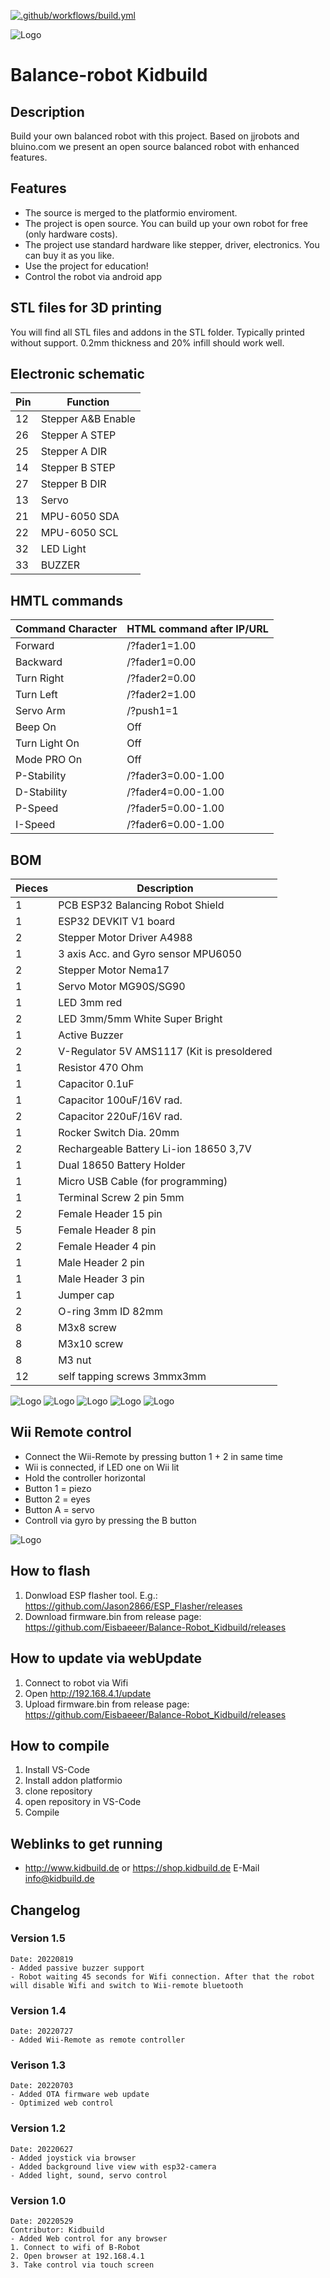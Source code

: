 [![.github/workflows/build.yml](https://github.com/Eisbaeeer/Balance-Robot_Kidbuild/actions/workflows/build.yml/badge.svg)](https://github.com/Eisbaeeer/Balance-Robot_Kidbuild/actions/workflows/build.yml)

![Logo](pics/robot.jpg)
# Balance-robot Kidbuild 

## Description
Build your own balanced robot with this project. Based on jjrobots and bluino.com we present an 
open source balanced robot with enhanced features.

## Features
- The source is merged to the platformio enviroment.
- The project is open source. You can build up your own robot for free (only hardware costs).
- The project use standard hardware like stepper, driver, electronics. You can buy it as you like.
- Use the project for education!
- Control the robot via android app

## STL files for 3D printing
You will find all STL files and addons in the STL folder. Typically printed without support.
0.2mm thickness and 20% infill should work well.

## Electronic schematic

| Pin   | Function              |
|-------|-----------------------|
| 12    | Stepper A&B Enable    |      
| 26    | Stepper A STEP        |
| 25    | Stepper A DIR         |
| 14    | Stepper B STEP        |
| 27    | Stepper B DIR         |
| 13    | Servo                 |
| 21    | MPU-6050 SDA          |
| 22    | MPU-6050 SCL          |
| 32    | LED Light             |
| 33    | BUZZER                |

## HMTL commands

| Command Character 	|HTML command after IP/URL  |
|-----------------------|---------------------------|
| Forward               | /?fader1=1.00             |
| Backward              | /?fader1=0.00             |
| Turn Right            | /?fader2=0.00             |
| Turn Left             | /?fader2=1.00             |
| Servo Arm             | /?push1=1|2               |
| Beep On|Off   	    | /?push3=1|2               |
| Turn Light On|Off     | /?push4=1|0               |
| Mode PRO On|Off       | /?toggle1=1|0             |
| P-Stability           | /?fader3=0.00-1.00        |
| D-Stability           | /?fader4=0.00-1.00        |
| P-Speed               | /?fader5=0.00-1.00        |
| I-Speed               | /?fader6=0.00-1.00        |

## BOM

| Pieces | Description									|
|--------|----------------------------------------------|
| 1		 | PCB ESP32 Balancing Robot Shield				|
| 1		 | ESP32 DEVKIT V1 board 						|
| 2		 | Stepper Motor Driver A4988 					|
| 1		 | 3 axis Acc. and Gyro sensor MPU6050 			|
| 2		 | Stepper Motor Nema17 						|
| 1		 | Servo Motor MG90S/SG90						|
| 1		 | LED 3mm red									|
| 2		 | LED 3mm/5mm White Super Bright 				|
| 1		 | Active Buzzer 								|
| 2 	 | V-Regulator 5V AMS1117 (Kit is presoldered	| 
| 1		 | Resistor 470 Ohm 								|
| 1		 | Capacitor 0.1uF 								|
| 1		 | Capacitor 100uF/16V rad.						| 	
| 2		 | Capacitor 220uF/16V rad.						|
| 1		 | Rocker Switch Dia. 20mm						| 
| 2		 | Rechargeable Battery Li-ion 18650 3,7V		| 
| 1 	 | Dual 18650 Battery Holder					|
| 1		 | Micro USB Cable (for programming)			|
| 1		 | Terminal Screw 2 pin 5mm 					|
| 2		 | Female Header 15 pin 						|
| 5		 | Female Header 8 pin 							|
| 2		 | Female Header 4 pin 							|
| 1		 | Male Header 2 pin 							|
| 1		 | Male Header 3 pin 							|
| 1		 | Jumper cap 									|
| 2		 | O-ring 3mm ID 82mm							| 
| 8		 | M3x8 screw									| 
| 8		 | M3x10 screw									|
| 8      | M3 nut                                       |
| 12	 | self tapping screws 3mmx3mm					|

![Logo](pics/eyes.jpg)
![Logo](pics/pic1.jpg)
![Logo](pics/pic2.jpg)
![Logo](pics/pic3.jpg)
![Logo](pics/camera.jpg)

## Wii Remote control
- Connect the Wii-Remote by pressing button 1 + 2 in same time
- Wii is connected, if LED one on Wii lit
- Hold the controller horizontal
- Button 1 = piezo
- Button 2 = eyes
- Button A = servo
- Controll via gyro by pressing the B button

![Logo](pics/Wii-Remote.jpg)

## How to flash
1. Donwload ESP flasher tool. E.g.: https://github.com/Jason2866/ESP_Flasher/releases
2. Download firmware.bin from release page: https://github.com/Eisbaeeer/Balance-Robot_Kidbuild/releases

## How to update via webUpdate
1. Connect to robot via Wifi
2. Open http://192.168.4.1/update
3. Upload firmware.bin from release page: https://github.com/Eisbaeeer/Balance-Robot_Kidbuild/releases 

## How to compile
1. Install VS-Code
2. Install addon platformio
3. clone repository
4. open repository in VS-Code
4. Compile

## Weblinks to get running
- http://www.kidbuild.de or https://shop.kidbuild.de
E-Mail info@kidbuild.de

## Changelog 

### Version 1.5
    Date: 20220819
    - Added passive buzzer support
    - Robot waiting 45 seconds for Wifi connection. After that the robot will disable Wifi and switch to Wii-remote bluetooth

### Version 1.4
    Date: 20220727
    - Added Wii-Remote as remote controller

### Verison 1.3
    Date: 20220703
    - Added OTA firmware web update
    - Optimized web control

### Version 1.2
	Date: 20220627
	- Added joystick via browser
	- Added background live view with esp32-camera
	- Added light, sound, servo control

### Version 1.0
    Date: 20220529
    Contributor: Kidbuild
    - Added Web control for any browser
    1. Connect to wifi of B-Robot
    2. Open browser at 192.168.4.1
    3. Take control via touch screen
    
